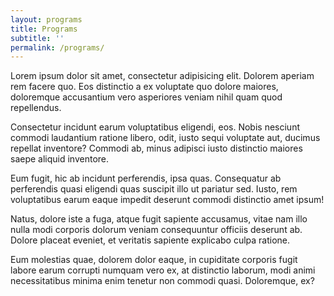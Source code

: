 ```yaml
---
layout: programs
title: Programs
subtitle: ''
permalink: /programs/
---
```


Lorem ipsum dolor sit amet, consectetur adipisicing elit. Dolorem aperiam rem facere quo. Eos distinctio a ex voluptate quo dolore maiores, doloremque accusantium vero asperiores veniam nihil quam quod repellendus.

Consectetur incidunt earum voluptatibus eligendi, eos. Nobis nesciunt commodi laudantium ratione libero, odit, iusto sequi voluptate aut, ducimus repellat inventore? Commodi ab, minus adipisci iusto distinctio maiores saepe aliquid inventore.

Eum fugit, hic ab incidunt perferendis, ipsa quas. Consequatur ab perferendis quasi eligendi quas suscipit illo ut pariatur sed. Iusto, rem voluptatibus earum eaque impedit deserunt commodi distinctio amet ipsum!

Natus, dolore iste a fuga, atque fugit sapiente accusamus, vitae nam illo nulla modi corporis dolorum veniam consequuntur officiis deserunt ab. Dolore placeat eveniet, et veritatis sapiente explicabo culpa ratione.

Eum molestias quae, dolorem dolor eaque, in cupiditate corporis fugit labore earum corrupti numquam vero ex, at distinctio laborum, modi animi necessitatibus minima enim tenetur non commodi quasi. Doloremque, ex?
